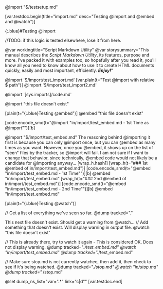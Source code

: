 @import "$/testsetup.md"

[var.testdoc.begin(title="import.md" desc="Testing @import and @embed and @watch")]

{:.blue}#Testing @import

//TODO: if this logic is tested elsewhere, lose it from here.

@var workingtitle="Script&#32;Markdown&#32;Utility"
@var storysummary="This manual describes the *Script Markdown Utility*, its features, purpose and more. I've packed it with examples too, so hopefully after you read it, you'll know all you need to know about how to use it to create HTML documents quickly, easily and most important, efficiently. ***Enjoy!***"

@import '$/import/test_import.md'
[var.plain(t="Test @import with relative $ path")]
@import '$/import/test_import2.md'

@import '[sys.imports]/code.md'

@import "this file doesn't exist"


[plain(t="{:.blue}Testing @embed")]
@embed "this file doesn't exist"

[code.encode_smd(t="@import \"in/import/test_embed.md - 1st Time as @import\"")][b]

@import "$/import/test_embed.md"
The reasoning behind @importing it first is because you can only @import once, but you can @embed as many times as you want. However, once you @embed, it shows up on the list of "seen" files by the tracker, so @import will fail. I am not sure if I want to change that behavior, since technically, @embed code would not likely be a candidate for @importing anyway...
[wrap_h.hash1]
[wrap_h(t="### 1st @embed of in/import/test_embed.md")]
[code.encode_smd(t="@embed \"in/import/test_embed.md - 1st Time\"")][b]
@embed "in/import/test_embed.md"
[wrap_h(t="### 2nd @embed of in/import/test_embed.md")]
[code.encode_smd(t="@embed \"in/import/test_embed.md - 2nd Time\"")][b]
@embed "in/import/test_embed.md"

[plain(t="{:.blue}Testing @watch")]

// Get a list of everything we've seen so far.
@dump tracked="."

This next file doesn't exist. Should get a warning from @watch...
// Add something that doesn't exist. Will display warning in output file.
@watch "this file doesn't exist"

// This is already there, try to watch it again - This is considered OK. Does not display warning.
@dump tracked=".*/test_embed.md"
@watch "in/import/test_embed.md"
@dump tracked=".*/test_embed.md"

// Make sure stop.md is not currently watchec, then add it, then check to see if it's being watched.
@dump tracked=".*/stop.md"
@watch "in/stop.md"
@dump tracked=".*/stop.md"

@set dump_ns_list="var=\".*\" link=\"c|d\""
[var.testdoc.end]
